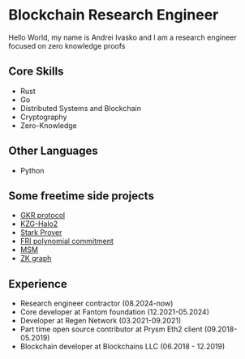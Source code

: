 # Blockchain Research Engineer
Hello World, my name is Andrei Ivasko and I am a research engineer focused on zero knowledge proofs

## Core Skills
- Rust
- Go
- Distributed Systems and Blockchain
- Cryptography
- Zero-Knowledge

## Other Languages
- Python

## Some freetime side projects
- [GKR protocol](https://github.com/cyberbono3/gkr-protocol)
- [KZG-Halo2](https://github.com/cyberbono3/kzg-halo2)
- [Stark Prover](https://github.com/cyberbono3/stark-prover)
- [FRI polynomial commitment](https://github.com/cyberbono3/commitment)
- [MSM](https://github.com/cyberbono3/msm)
- [ZK graph](https://github.com/cyberbono3/zk_graph)



## Experience
- Research engineer contractor (08.2024-now)
- Core developer at Fantom foundation (12.2021-05.2024)
- Developer at Regen Network (03.2021-09.2021)
- Part time open source contributor at Prysm Eth2 client (09.2018-05.2019)
- Blockchain developer at Blockchains LLC (06.2018 - 12.2019)




<!--
**cyberbono3/cyberbono3** is a ✨ _special_ ✨ repository because its `README.md` (this file) appears on your GitHub profile.

Here are some ideas to get you started:

- 🔭 I’m currently working on ...
- 🌱 I’m currently learning ...
- 👯 I’m looking to collaborate on ...
- 🤔 I’m looking for help with ...
- 💬 Ask me about ...
- 📫 How to reach me: ...
- 😄 Pronouns: ...
- ⚡ Fun fact: ...
-->
